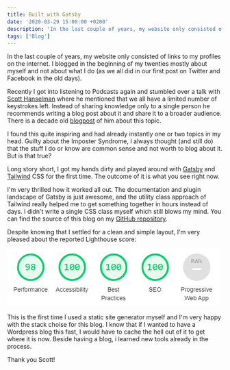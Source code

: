 ```yaml
---
title: Built with Gatsby
date: '2020-03-29 15:00:00 +0200'
description: 'In the last couple of years, my website only consisted of links to my profiles on the internet. I blogged in the beginning of my twenties mostly about myself and not about what I do (as we all did in our first post on Twitter and Facebook in the old days).'
tags: ['Blog']
---
```


In the last couple of years, my website only consisted of links to my profiles on the internet. I blogged in the beginning of my twenties mostly about myself and not about what I do (as we all did in our first post on Twitter and Facebook in the old days).

Recently I got into listening to Podcasts again and stumbled over a talk with [Scott Hanselman](https://twitter.com/shanselman) where he mentioned that we all have a limited number of keystrokes left. Instead of sharing knowledge only to a single person he recommends writing a blog post about it and share it to a broader audience. There is a decade old [blogpost](https://www.hanselman.com/blog/DoTheyDeserveTheGiftOfYourKeystrokes.aspx) of him about this topic.

I found this quite inspiring and had already instantly one or two topics in my head. Guilty about the Imposter Syndrome, I always thought (and still do) that the stuff I do or know are common sense and not worth to blog about it. But is that true?

Long story short, I got my hands dirty and played around with [Gatsby](https://gatsbyjs.org) and [Tailwind](https://tailwindcss.com/) CSS for the first time. The outcome of it is what you see right now.

I'm very thrilled how it worked all out. The documentation and plugin landscape of Gatsby is just awesome, and the utility class approach of Tailwind really helped me to get something together in hours instead of days. I didn't write a single CSS class myself which still blows my mind. You can find the source of this blog on my [GitHub repository](https://github.com/rootix/rootix-ch-blog).

Despite knowing that I settled for a clean and simple layout, I'm very pleased about the reported Lighthouse score:

![Lighthouse Score](media/lighthouse.png 'Lighthouse Score for rootix.ch')

This is the first time I used a static site generator myself and I'm very happy with the stack choise for this blog. I know that if I wanted to have a Wordpress blog this fast, I would have to cache the hell out of it to get where it is now. Beside having a blog, i learned new tools already in the process.

Thank you Scott!
